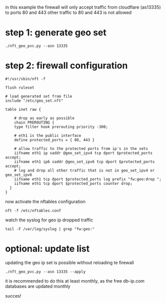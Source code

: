 in this example the firewall will only accept traffic from cloudflare (as13335) to ports 80 and 443
other traffic to 80 and 443 is not allowed

# step 1: generate geo set

    ./nft_geo_pvc.py --asn 13335

# step 2: firewall configuration


    #!/usr/sbin/nft -f

    flush ruleset

    # load generated set from file
    include "/etc/geo_set.nft"

    table inet raw {

        # drop as early as possible
        chain PREROUTING {
        type filter hook prerouting priority -300;
        
	    # eth1 is the public interface
        define protected_ports = { 80, 443 }

        # allow traffic to the protected ports from ip's in the sets
        iifname eth1 ip saddr @geo_set_ipv4 tcp dport $protected_ports accept;
        iifname eth1 ip6 saddr @geo_set_ipv6 tcp dport $protected_ports accept;
        # log and drop all other traffic that is not in geo_set_ipv4 or geo_set_ipv6
        iifname eth1 tcp dport $protected_ports log prefix "fw:geo:drop ";
        iifname eth1 tcp dport $protected_ports counter drop;
      }
    }
   
now activate the nftables configuration

    nft -f /etc/nftables.conf

watch the syslog for geo ip dropped traffic

    tail -F /var/log/syslog | grep "fw:geo:"

# optional: update list
updating the geo ip set is possible without reloading te firewall

    ./nft_geo_pvc.py --asn 13335 --apply

it is recommended to do this at least monthly, as the free db-ip.com databases are updated monthly 

succes!